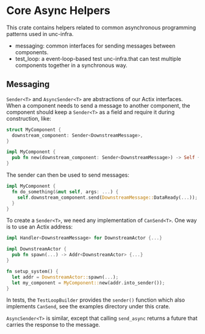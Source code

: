 # Core Async Helpers

This crate contains helpers related to common asynchronous programming patterns
used in unc-infra.

* messaging: common interfaces for sending messages between components.
* test_loop: a event-loop-based test unc-infra.that can test multiple components
  together in a synchronous way.


## Messaging

`Sender<T>` and `AsyncSender<T>` are abstractions of our Actix interfaces. When
a component needs to send a message to another component, the component should
keep a `Sender<T>` as a field and require it during construction, like:

```rust
struct MyComponent {
  downstream_component: Sender<DownstreamMessage>,
}

impl MyComponent {
  pub fn new(downstream_component: Sender<DownstreamMessage>) -> Self { ... }
}
```

The sender can then be used to send messages:
```rust
impl MyComponent {
  fn do_something(&mut self, args: ...) {
    self.downstream_component.send(DownstreamMessage::DataReady(...));
  }
}
```

To create a `Sender<T>`, we need any implementation of `CanSend<T>`. One way is
to use an Actix address:
```rust
impl Handler<DownstreamMessage> for DownstreamActor {...}

impl DownstreamActor {
  pub fn spawn(...) -> Addr<DownstreamActor> {...}
}

fn setup_system() {
  let addr = DownstreamActor::spawn(...);
  let my_component = MyComponent::new(addr.into_sender());
}
```

In tests, the `TestLoopBuilder` provides the `sender()` function which also
implements `CanSend`, see the examples directory under this crate.

`AsyncSender<T>` is similar, except that calling `send_async` returns a future
that carries the response to the message.